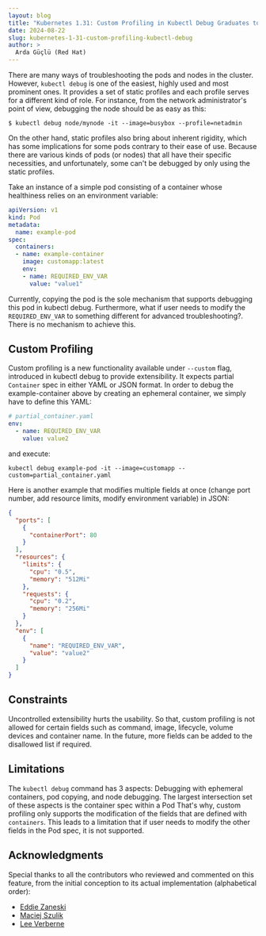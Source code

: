 ```yaml
---
layout: blog
title: "Kubernetes 1.31: Custom Profiling in Kubectl Debug Graduates to Beta"
date: 2024-08-22
slug: kubernetes-1-31-custom-profiling-kubectl-debug
author: >
  Arda Güçlü (Red Hat)
---
```


There are many ways of troubleshooting the pods and nodes in the cluster. However, `kubectl debug` is one of the easiest, highly used and most prominent ones. It
provides a set of static profiles and each profile serves for a different kind of role. For instance, from the network administrator's point of view, 
debugging the node should be as easy as this:

```shell
$ kubectl debug node/mynode -it --image=busybox --profile=netadmin
```

On the other hand, static profiles also bring about inherent rigidity, which has some implications for some pods contrary to their ease of use.
Because there are various kinds of pods (or nodes) that all have their specific
necessities, and unfortunately, some can't be debugged by only using the static profiles. 

Take an instance of a simple pod consisting of a container whose healthiness relies on an environment variable:

```yaml
apiVersion: v1
kind: Pod
metadata:
  name: example-pod
spec:
  containers:
  - name: example-container
    image: customapp:latest
    env:
    - name: REQUIRED_ENV_VAR
      value: "value1"
```

Currently, copying the pod is the sole mechanism that supports debugging this pod in kubectl debug. Furthermore, what if user needs to modify the `REQUIRED_ENV_VAR` to something different
for advanced troubleshooting?. There is no mechanism to achieve this.

## Custom Profiling

Custom profiling is a new functionality available under `--custom` flag, introduced in kubectl debug to provide extensibility. It expects partial `Container` spec in either YAML or JSON format. 
In order to debug the example-container above by creating an ephemeral container, we simply have to define this YAML:

```yaml
# partial_container.yaml
env:
  - name: REQUIRED_ENV_VAR
    value: value2
```

and execute:

```shell
kubectl debug example-pod -it --image=customapp --custom=partial_container.yaml
```

Here is another example that modifies multiple fields at once (change port number, add resource limits, modify environment variable) in JSON:

```json
{
  "ports": [
    {
      "containerPort": 80
    }
  ],
  "resources": {
    "limits": {
      "cpu": "0.5",
      "memory": "512Mi"
    },
    "requests": {
      "cpu": "0.2",
      "memory": "256Mi"
    }
  },
  "env": [
    {
      "name": "REQUIRED_ENV_VAR",
      "value": "value2"
    }
  ]
}
```

## Constraints

Uncontrolled extensibility hurts the usability. So that, custom profiling is not allowed for certain fields such as command, image, lifecycle, volume devices and container name.
In the future, more fields can be added to the disallowed list if required.

## Limitations

The `kubectl debug` command has 3 aspects: Debugging with ephemeral containers, pod copying, and node debugging. The largest intersection set of these aspects is the container spec within a Pod
That's why, custom profiling only supports the modification of the fields that are defined with `containers`. This leads to a limitation that if user needs to modify the other fields in the Pod spec, it is not supported.

## Acknowledgments

Special thanks to all the contributors who reviewed and commented on this feature, from the initial conception to its actual implementation (alphabetical order):

- [Eddie Zaneski](https://github.com/eddiezane)
- [Maciej Szulik](https://github.com/soltysh)
- [Lee Verberne](https://github.com/verb)